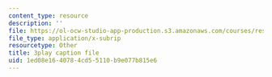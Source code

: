 ```yaml
---
content_type: resource
description: ''
file: https://ol-ocw-studio-app-production.s3.amazonaws.com/courses/res-2-006-girls-who-build-cameras-summer-2016/1ed08e1640784cd55110b9e077b815e6_bnYD88uNtwY.srt
file_type: application/x-subrip
resourcetype: Other
title: 3play caption file
uid: 1ed08e16-4078-4cd5-5110-b9e077b815e6
---
```

